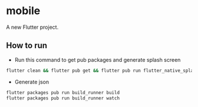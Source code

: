 # mobile

A new Flutter project.

## How to run

- Run this command to get pub packages and generate splash screen
```bash
flutter clean && flutter pub get && flutter pub run flutter_native_splash:create
```

- Generate json
```bash
flutter packages pub run build_runner build
flutter packages pub run build_runner watch
```
